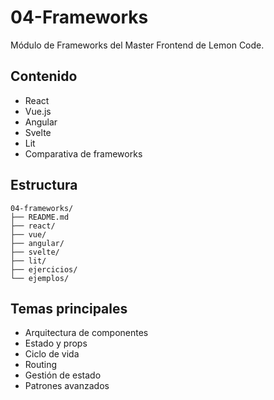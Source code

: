 # 04-Frameworks

Módulo de Frameworks del Master Frontend de Lemon Code.

## Contenido

- React
- Vue.js
- Angular
- Svelte
- Lit
- Comparativa de frameworks

## Estructura

```
04-frameworks/
├── README.md
├── react/
├── vue/
├── angular/
├── svelte/
├── lit/
├── ejercicios/
└── ejemplos/
```

## Temas principales

- Arquitectura de componentes
- Estado y props
- Ciclo de vida
- Routing
- Gestión de estado
- Patrones avanzados
